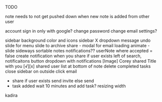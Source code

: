 TODO

note needs to not get pushed down when new note is added from other user

account
  sign in only with google?
  change password
  change email settings?

sidebar background color and icons
sidebar X
dropdown
message undo
slide for menu
slide to archive
share - modal for email
loading
animate - slide sideways
sortable notes
notifications??
  userNote where accepted = false
  create notification when you share if user exists
  left of search, notificaitons button
  dropdown with notifications
    [Image] Corey shared Title with you [√][x]
shared user list at bottom of note
delete completed tasks
close sidebar on outside click
email
  - share
    if user exists
      send invite
    else
      send
  - task added
    wait 10 minutes and add task?
resizing width

kadira
